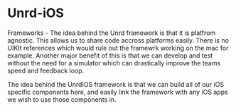 # Unrd-iOS

Frameworks -
The idea behind the Unrd framework is that it is platfrom agnostic. This allows us to share code accross platforms easily. There is no UIKIt references which would rule out the framewrk working on the mac for example.
Another major benefit of this is that we can develop and test without the need for a simulator which can drastically improve the teams speed and feedback loop.

The idea behind the UnrdIOS framework is that we can build all of our iOS specific components here, and easily link the framework with any iOS apps we wish to use those components in.
